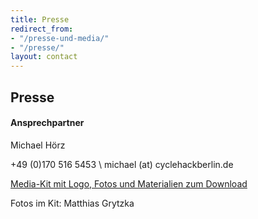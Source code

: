 ```yaml
---
title: Presse
redirect_from:
- "/presse-und-media/"
- "/presse/"
layout: contact
---
```


## Presse

#### Ansprechpartner

Michael Hörz 

+49 (0)170 516 5453 \\
michael (at) cyclehackberlin.de

[Media-Kit mit Logo, Fotos und Materialien zum Download](/downloads/pressekit_cyclehack_2018.zip)

Fotos im Kit: Matthias Grytzka